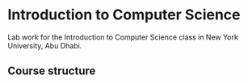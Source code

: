 # Introduction to Computer Science
Lab work for the Introduction to Computer Science class in New York University, Abu Dhabi.

## Course structure
